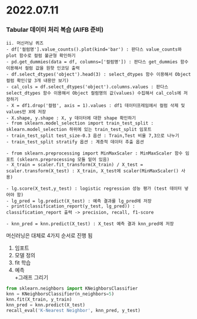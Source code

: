 # 2022.07.11

### Tabular 데이터 처리 복습 (AIFB 준비)  
    ii. 머신러닝 퀴즈  
    - df['컬럼명'].value_counts().plot(kind='bar') : 판다스 value_counts와 plot 함수로 컬럼 불균형 확인하기  
    - pd.get_dummies(data = df, columns=['컬럼명']) : 판다스 get_dummies 함수 이용해서 컬럼 값을 원핫 인코딩 출력 
    - df.select_dtypes('object').head(3) : select_dtypes 함수 이용해서 Object 컬럼 확인(앞 3개 내용만 보기)
    - cal_cols = df.select_dtypes('object').columns.values : 판다스 select_dtypes 함수 이용해서 Object 컬럼명의 값(values) 수집해서 cal_cols에 저장하기
    - X = df1.drop('컬럼', axis = 1).values : df1 데이터프레임에서 컬럼 삭제 및 values만 X에 저장  
    - X.shape, y.shape : X, y 데이터에 대한 shape 확인하기
    - from sklearn.model_selection import train_test_split : sklearn.model_selection 하위에 있는 train_test_split 임포트
    - train_test_split test_size-0.3 옵션 : Train,Test 비율 7,3으로 나누기
    - train_test_split stratify 옵션 : 계층적 데이터 추출 옵션

    - from sklearn.preprocessing import MinMaxScaler : MinMaxScaler 함수 임포트 (sklearn.preprocessing 모듈 밑어 있음)
    - X_train = scaler.fit_transform(X_train) / X_test = scaler.transform(X_test) : X_train, X_test에 scaler(MinMaxScaler() 사용)

    - lg.score(X_test,y_test) : logistic regression 성능 평가 (test 데이터 넣어야 함)
    - lg_pred = lg.predict(X_test) : 예측 결과를 lg_pred에 저장
    - print(classification_report(y_test, lg_pred)) : classification_report 출력 -> precision, recall, f1-score

    - knn_pred = knn.predict(X_test) : X_test 예측 결과 knn_pred에 저장


머신러닝은 대체로 4가지 순서로 진행 됨
1. 임포트
2. 모델 정의
3. fit 학습
4. 예측  
+그래프 그리기

```python
from sklearn.neighbors import KNeighborsClassifier  
knn = KNeighborsClassifier(n_neighbors=5)
knn.fit(X_train, y_train)
knn_pred = knn.predict(X_test)
recall_eval('K-Nearest Neighbor', knn_pred, y_test)
```